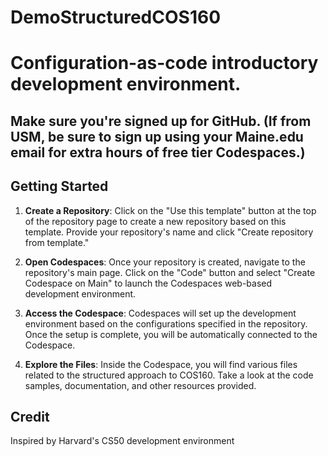 # DemoStructuredCOS160
# Configuration-as-code introductory development environment. 

## Make sure you're signed up for GitHub. (If from USM, be sure to sign up using your Maine.edu email for extra hours of free tier Codespaces.)

## Getting Started

1. **Create a Repository**: Click on the "Use this template" button at the top of the repository page to create a new repository based on this template. Provide your repository's name and click "Create repository from template."

2. **Open Codespaces**: Once your repository is created, navigate to the repository's main page. Click on the "Code" button and select "Create Codespace on Main" to launch the Codespaces web-based development environment.

3. **Access the Codespace**: Codespaces will set up the development environment based on the configurations specified in the repository. Once the setup is complete, you will be automatically connected to the Codespace.

4. **Explore the Files**: Inside the Codespace, you will find various files related to the structured approach to COS160. Take a look at the code samples, documentation, and other resources provided.

## Credit

Inspired by Harvard's CS50 development environment
